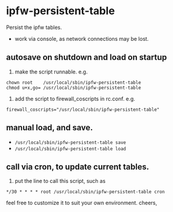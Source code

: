 # ipfw-persistent-table
 Persist the ipfw tables.

* work via console, as network connections may be lost.


## autosave on shutdown and load on startup

1. make the script runnable.
  e.g.
```
chown root    /usr/local/sbin/ipfw-persistent-table
chmod u+x,go= /usr/local/sbin/ipfw-persistent-table
```
1. add the script to firewall_coscripts in rc.conf.
 e.g.
```
firewall_coscripts="/usr/local/sbin/ipfw-persistent-table"
```

## manual load, and save.

- `/usr/local/sbin/ipfw-persistent-table save`
- `/usr/local/sbin/ipfw-persistent-table load`

## call via cron, to update current tables.

1. put the line to call this script, such as
```
*/30 * * * * root /usr/local/sbin/ipfw-persistent-table cron
```

feel free to customize it to suit your own environment.
cheers,
